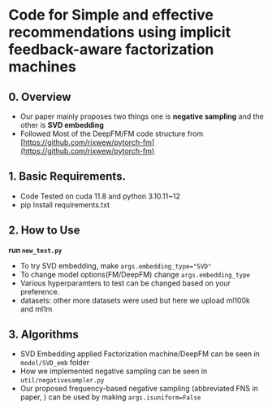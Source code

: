 # Code for Simple and effective recommendations using implicit feedback-aware factorization machines

## 0. Overview

- Our paper mainly proposes two things one is **negative sampling** and the other is **SVD embedding**
- Followed  Most of the DeepFM/FM code structure from [https://github.com/rixwew/pytorch-fm](https://github.com/rixwew/pytorch-fm)

## 1. Basic Requirements.

- Code Tested on cuda 11.8 and python 3.10.11~12
- pip Install requirements.txt

## 2. How to Use

**run `new_test.py`**

- To try SVD embedding, make `args.embedding_type="SVD"`
- To change model options(FM/DeepFM) change `args.embedding_type`
- Various hyperparamters  to test can be changed based on your preference.
- datasets: other more datasets were used but here we upload ml100k and ml1m

## 3. Algorithms

- SVD Embedding applied Factorization machine/DeepFM can be seen in `model/SVD_emb` folder
- How we implemented negative sampling can be seen in `util/negativesampler.py`
- Our proposed frequency-based negative sampling (abbreviated FNS in paper, ) can be used by making `args.isuniform=False`